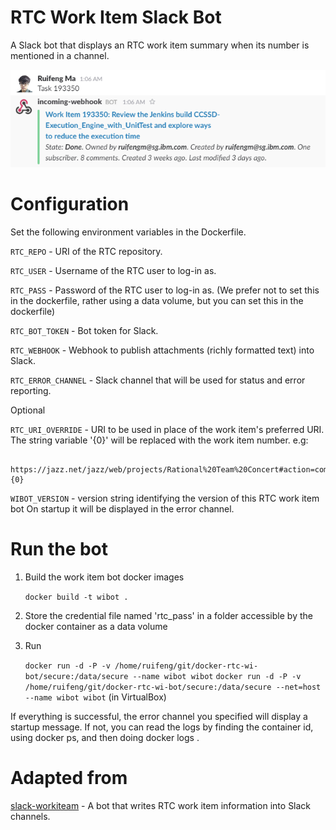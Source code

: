 # RTC Work Item Slack Bot

A Slack bot that displays an RTC work item summary when its number is mentioned in a channel. 

![sample](images/sample.png)

# Configuration

Set the following environment variables in the Dockerfile.

`RTC_REPO` - URI of the RTC repository. 

`RTC_USER` - Username of the RTC user to log-in as.

`RTC_PASS` - Password of the RTC user to log-in as. (We prefer not to set this in the dockerfile, rather using a data volume, but you can set this in the dockerfile)

`RTC_BOT_TOKEN` - Bot token for Slack.

`RTC_WEBHOOK` - Webhook to publish attachments (richly formatted text) into Slack.

`RTC_ERROR_CHANNEL` - Slack channel that will be used for status and error reporting.

Optional

`RTC_URI_OVERRIDE` - URI to be used in place of the work item's preferred URI. The string variable '{0}' will be replaced with the work item number. e.g:

```
    https://jazz.net/jazz/web/projects/Rational%20Team%20Concert#action=com.ibm.team.workitem.viewWorkItem&id={0}
```

`WIBOT_VERSION` - version string identifying the version of this RTC work item bot On startup it will be displayed in the error channel.
 
# Run the bot
1. Build the work item bot docker images

    `docker build -t wibot .`
    
2. Store the credential file named 'rtc_pass' in a folder accessible by the docker container as a data volume
3. Run

    `docker run -d -P -v /home/ruifeng/git/docker-rtc-wi-bot/secure:/data/secure --name wibot wibot`
    `docker run -d -P -v /home/ruifeng/git/docker-rtc-wi-bot/secure:/data/secure --net=host --name wibot wibot` (in VirtualBox)

If everything is successful, the error channel you specified will display a startup message. If not, you can read the logs by finding the container id, using docker ps, and then doing docker logs <containerId>.

# Adapted from

[slack-workiteam](https://github.com/ehues/slack-workitems) - A bot that writes RTC work item information into Slack channels.
